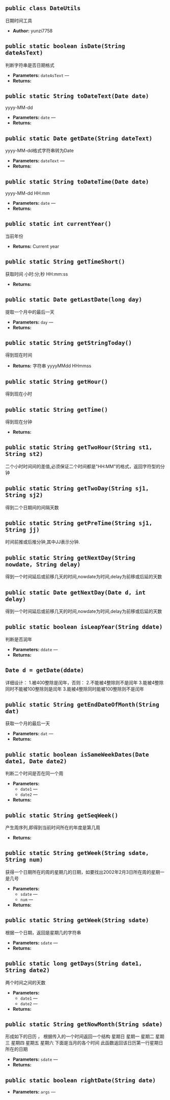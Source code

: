 
## `public class DateUtils`

日期时间工具

 * **Author:** yunzi7758

 
## `public static boolean isDate(String dateAsText)`

判断字符串是否日期格式

 * **Parameters:** `dateAsText` — 
 * **Returns:** 

## `public static String toDateText(Date date)`

yyyy-MM-dd

 * **Parameters:** `date` — 
 * **Returns:** 

## `public static Date getDate(String dateText)`

yyyy-MM-dd格式字符串转为Date

 * **Parameters:** `dateText` — 
 * **Returns:** 

## `public static String toDateTime(Date date)`

yyyy-MM-dd HH:mm

 * **Parameters:** `date` — 
 * **Returns:** 

## `public static int currentYear()`

当前年份

 * **Returns:** Current year

## `public static String getTimeShort()`

获取时间 小时:分;秒 HH:mm:ss

 * **Returns:** 

## `public static Date getLastDate(long day)`

提取一个月中的最后一天

 * **Parameters:** `day` — 
 * **Returns:** 

## `public static String getStringToday()`

得到现在时间

 * **Returns:** 字符串 yyyyMMdd HHmmss

## `public static String getHour()`

得到现在小时

## `public static String getTime()`

得到现在分钟

 * **Returns:** 

## `public static String getTwoHour(String st1, String st2)`

二个小时时间间的差值,必须保证二个时间都是"HH:MM"的格式，返回字符型的分钟

## `public static String getTwoDay(String sj1, String sj2)`

得到二个日期间的间隔天数

## `public static String getPreTime(String sj1, String jj)`

时间前推或后推分钟,其中JJ表示分钟.

## `public static String getNextDay(String nowdate, String delay)`

得到一个时间延后或前移几天的时间,nowdate为时间,delay为前移或后延的天数

## `public static Date getNextDay(Date d, int delay)`

得到一个时间延后或前移几天的时间,nowdate为时间,delay为前移或后延的天数

## `public static boolean isLeapYear(String ddate)`

判断是否润年

 * **Parameters:** `ddate` — 
 * **Returns:** 

## `Date d = getDate(ddate)`

详细设计： 1.被400整除是闰年，否则： 2.不能被4整除则不是闰年 3.能被4整除同时不能被100整除则是闰年 3.能被4整除同时能被100整除则不是闰年

## `public static String getEndDateOfMonth(String dat)`

获取一个月的最后一天

 * **Parameters:** `dat` — 
 * **Returns:** 

## `public static boolean isSameWeekDates(Date date1, Date date2)`

判断二个时间是否在同一个周

 * **Parameters:**
   * `date1` — 
   * `date2` — 
 * **Returns:** 

## `public static String getSeqWeek()`

产生周序列,即得到当前时间所在的年度是第几周

 * **Returns:** 

## `public static String getWeek(String sdate, String num)`

获得一个日期所在的周的星期几的日期，如要找出2002年2月3日所在周的星期一是几号

 * **Parameters:**
   * `sdate` — 
   * `num` — 
 * **Returns:** 

## `public static String getWeek(String sdate)`

根据一个日期，返回是星期几的字符串

 * **Parameters:** `sdate` — 
 * **Returns:** 

## `public static long getDays(String date1, String date2)`

两个时间之间的天数

 * **Parameters:**
   * `date1` — 
   * `date2` — 
 * **Returns:** 

## `public static String getNowMonth(String sdate)`

形成如下的日历 ， 根据传入的一个时间返回一个结构 星期日 星期一 星期二 星期三 星期四 星期五 星期六 下面是当月的各个时间 此函数返回该日历第一行星期日所在的日期

 * **Parameters:** `sdate` — 
 * **Returns:** 

## `public static boolean rightDate(String date)`

 * **Parameters:** `args` — 